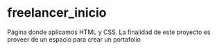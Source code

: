 # freelancer_inicio
Página donde aplicamos HTML y CSS. La finalidad de este proyecto es proveer de un espacio para crear un portafolio
